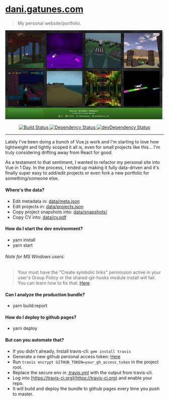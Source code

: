 [dani.gatunes.com](https://dani.gatunes.com/)
===

> My personal website/portfolio.

[![screenshot](data/screenshot.jpg)](https://dani.gatunes.com/)

<div align="center">
  <!-- Build Status -->
  <a href="https://travis-ci.org/danielesteban/dani.gatunes.com">
    <img src="https://travis-ci.org/danielesteban/dani.gatunes.com.svg?branch=master" alt="Build Status" />
  </a>
  <!-- Dependency Status -->
  <a href="https://david-dm.org/danielesteban/dani.gatunes.com">
    <img src="https://david-dm.org/danielesteban/dani.gatunes.com/status.svg" alt="Dependency Status" />
  </a>
  <!-- devDependency Status -->
  <a href="https://david-dm.org/danielesteban/dani.gatunes.com?type=dev">
    <img src="https://david-dm.org/danielesteban/dani.gatunes.com/dev-status.svg" alt="devDependency Status" />
  </a>
</div>

---

Lately I've been doing a bunch of Vue.js work and I'm starting to love how lightweight and tightly scoped it all is, even for small projects like this... I'm truly considering drifting away from React for good.

As a testament to that sentiment, I wanted to refactor my personal site into Vue in 1 Day. In the process, I ended up making it fully data-driven and it's finally super easy to add/edit projects or even fork a new portfolio for something/someone else.

#### Where's the data?
 * Edit metadata in: [data/meta.json](data/meta.json)
 * Edit projects in: [data/projects.json](data/projects.json)
 * Copy project snapshots into: [data/snapshots/](data/snapshots/)
 * Copy CV into: [data/cv.pdf](data/cv.pdf)

#### How do I start the dev environment?

 * yarn install
 * yarn start

###### Note for MS Windows users:

> Your must have the "Create symbolic links" permission active in your user's Group Policy or the shared-git-hooks module install will fail. You can learn how to fix that: [Here](https://superuser.com/a/105381).

#### Can I analyze the production bundle?

* yarn build:report

#### How do I deploy to github pages?

 * yarn deploy

#### But can you automate that?

 * If you didn't already, Install travis-cli: `gem install travis`
 * Generate a new github personal access token: [Here](https://github.com/settings/tokens)
 * Run `travis encrypt GITHUB_TOKEN=your_gh_access_token` in the project root.
 * Replace the secure env in [.travis.yml](.travis.yml) with the output from travis-cli.
 * Log into [https://travis-ci.org](https://travis-ci.org) and enable your repo.
 * It will build and deploy the bundle to github pages every time you push to master.
